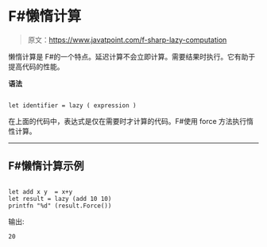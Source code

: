 # F#懒惰计算

> 原文：<https://www.javatpoint.com/f-sharp-lazy-computation>

懒惰计算是 F#的一个特点。延迟计算不会立即计算。需要结果时执行。它有助于提高代码的性能。

**语法**

```

let identifier = lazy ( expression )

```

在上面的代码中，表达式是仅在需要时才计算的代码。F#使用 force 方法执行惰性计算。

* * *

## F#懒惰计算示例

```

let add x y  = x+y
let result = lazy (add 10 10)
printfn "%d" (result.Force())

```

输出:

```
20

```